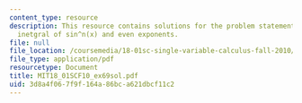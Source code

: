 ```yaml
---
content_type: resource
description: This resource contains solutions for the problem statements related to
  inetgral of sin^n(x) and even exponents.
file: null
file_location: /coursemedia/18-01sc-single-variable-calculus-fall-2010/3d8a4f067f9f164a86bca621dbcf11c2_MIT18_01SCF10_ex69sol.pdf
file_type: application/pdf
resourcetype: Document
title: MIT18_01SCF10_ex69sol.pdf
uid: 3d8a4f06-7f9f-164a-86bc-a621dbcf11c2
---
```

